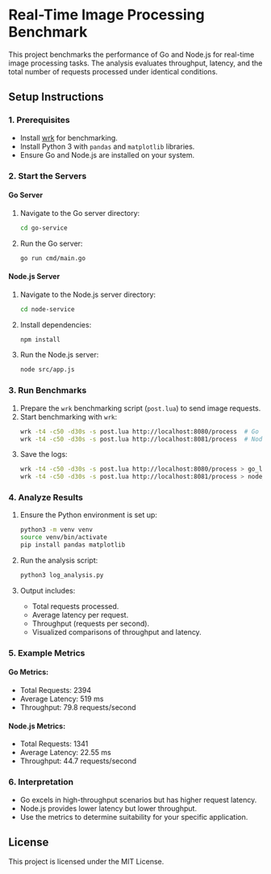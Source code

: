 # Real-Time Image Processing Benchmark

This project benchmarks the performance of Go and Node.js for real-time image processing tasks. The analysis evaluates throughput, latency, and the total number of requests processed under identical conditions.

## **Setup Instructions**

### **1. Prerequisites**
- Install [wrk](https://github.com/wg/wrk) for benchmarking.
- Install Python 3 with `pandas` and `matplotlib` libraries.
- Ensure Go and Node.js are installed on your system.

### **2. Start the Servers**

#### **Go Server**
1. Navigate to the Go server directory:
   ```bash
   cd go-service
   ```
2. Run the Go server:
   ```bash
   go run cmd/main.go
   ```

#### **Node.js Server**
1. Navigate to the Node.js server directory:
   ```bash
   cd node-service
   ```
2. Install dependencies:
   ```bash
   npm install
   ```
3. Run the Node.js server:
   ```bash
   node src/app.js
   ```

### **3. Run Benchmarks**
1. Prepare the `wrk` benchmarking script (`post.lua`) to send image requests.
2. Start benchmarking with `wrk`:
   ```bash
   wrk -t4 -c50 -d30s -s post.lua http://localhost:8080/process  # Go
   wrk -t4 -c50 -d30s -s post.lua http://localhost:8081/process  # Node.js
   ```
3. Save the logs:
   ```bash
   wrk -t4 -c50 -d30s -s post.lua http://localhost:8080/process > go_log.txt
   wrk -t4 -c50 -d30s -s post.lua http://localhost:8081/process > node_log.txt
   ```

### **4. Analyze Results**

1. Ensure the Python environment is set up:
   ```bash
   python3 -m venv venv
   source venv/bin/activate
   pip install pandas matplotlib
   ```

2. Run the analysis script:
   ```bash
   python3 log_analysis.py
   ```

3. Output includes:
   - Total requests processed.
   - Average latency per request.
   - Throughput (requests per second).
   - Visualized comparisons of throughput and latency.

### **5. Example Metrics**

#### **Go Metrics:**
- Total Requests: 2394
- Average Latency: 519 ms
- Throughput: 79.8 requests/second

#### **Node.js Metrics:**
- Total Requests: 1341
- Average Latency: 22.55 ms
- Throughput: 44.7 requests/second

### **6. Interpretation**
- Go excels in high-throughput scenarios but has higher request latency.
- Node.js provides lower latency but lower throughput.
- Use the metrics to determine suitability for your specific application.

## **License**
This project is licensed under the MIT License.

